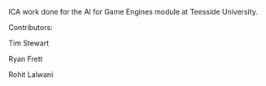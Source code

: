 ICA work done for the AI for Game Engines module at Teesside University.




Contributors:

Tim Stewart

Ryan Frett

Rohit Lalwani
